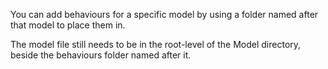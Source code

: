 You can add behaviours for a specific model by using a folder named after that model to place them in.

The model file still needs to be in the root-level of the Model directory, beside the behaviours folder named after it.
